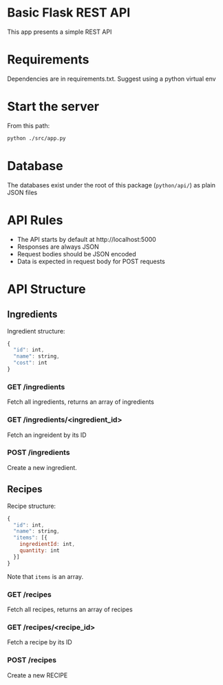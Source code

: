 # Basic Flask REST API
This app presents a simple REST API

# Requirements
Dependencies are in requirements.txt. Suggest using a python virtual env

# Start the server
From this path:
```sh
python ./src/app.py
```

# Database
The databases exist under the root of this package (`python/api/`) as plain JSON files

# API Rules

- The API starts by default at http://localhost:5000
- Responses are always JSON
- Request bodies should be JSON encoded
- Data is expected in request body for POST requests

# API Structure

## Ingredients
Ingredient structure:
```js
{
  "id": int,
  "name": string,
  "cost": int
}
```

### GET /ingredients
Fetch all ingredients, returns an array of ingredients

### GET /ingredients/<ingredient_id>
Fetch an ingreident by its ID

### POST /ingredients
Create a new ingredient.

## Recipes
Recipe structure:
```js
{
  "id": int,
  "name": string,
  "items": [{
    ingredientId: int,
    quantity: int
  }]
}
```
Note that `items` is an array.

### GET /recipes
Fetch all recipes, returns an array of recipes

### GET /recipes/<recipe_id>
Fetch a recipe by its ID

### POST /recipes
Create a new RECIPE